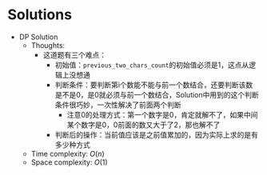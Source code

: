 # Solutions

* DP Solution
  * Thoughts: 
    * 这道题有三个难点：
      * 初始值：`previous_two_chars_count`的初始值必须是1，这点从逻辑上没想通
      * 判断条件：要判断第i个数能不能与前一个数结合，还要判断该数是不是0，是0就必须与前一个数结合，Solution中用到的这个判断条件很巧妙，一次性解决了前面两个判断
        * 注意0的处理方式：第一个数字是0，肯定就解不了，如果中间某个数字是0，0前面的数又大于了2，那也解不了
      * 判断后的操作：当前值应该是之前值累加的，因为实际上求的是有多少种方式
  * Time complexity: $O(n)$
  * Space complexity: $O(1)$
